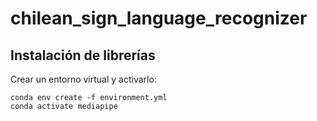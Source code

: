 # chilean_sign_language_recognizer

## Instalación de librerías

Crear un entorno virtual y activarlo:
```
conda env create -f environment.yml
conda activate mediapipe
```
